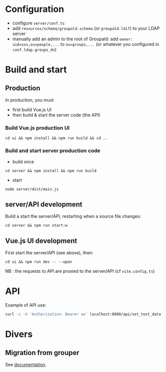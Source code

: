 # Configuration

  * configure `server/conf.ts`
  * add `resources/schema/groupald.schema` (or `groupald.ldif`) to your LDAP server
  * manually add an admin to the root of Groupald: add `owner: uid=xxx,ou=people,...` to `ou=groups,...` (or whatever you configured in `conf.ldap.groups_dn`)

# Build and start

## Production

In production, you must 
* first build Vue.js UI
* then build & start the server code (the API)

### Build Vue.js production UI
```
cd ui && npm install && npm run build && cd ..
```

### Build and start server production code

* build once
```
cd server && npm install && npm run build
```
* start 
```
node server/dist/main.js
```

## server/API development

Build a start the server/API, restarting when a source file changes:

```
cd server && npm run start:w
```

## Vue.js UI development

First start the server/API (see above), then:

```
cd ui && npm run dev -- --open
```

NB : the requests to API are proxied to the server/API (cf `vite.config.ts`)

# API

Example of API use:

```bash
curl -s -H 'Authorization: Bearer aa' localhost:8000/api/set_test_data
```

# Divers

## Migration from grouper

See [documentation](./resources/migration-grouper/README.md).
